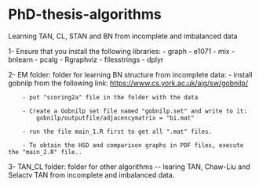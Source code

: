 # PhD-thesis-algorithms
Learning TAN, CL, STAN and BN from incomplete and imbalanced data

1-  Ensure that you install the following libraries:
	- graph
	- e1071
	- mix
	- bnlearn
	- pcalg
	- Rgraphviz
	- filesstrings
	- dplyr

2- EM folder: folder for learning BN structure from incomplete data:
		- install gobnilp from the following link:
			https://www.cs.york.ac.uk/aig/sw/gobnilp/

		- put "scoring2a" file in the folder with the data

		- Create a Gobnilp set file named "gobnilp.set" and write to it:
			gobnilp/outputfile/adjacencymatrix = "bi.mat"
			
		- run the file main_1.R first to get all ".mat" files.

		- To obtain the HSD and comparison graphs in PDF files, execute the "main_2.R" file..

3- TAN_CL folder: folder for other algorithms -- learing TAN, Chaw-Liu and Selactv TAN from incomplete and imbalanced data.
